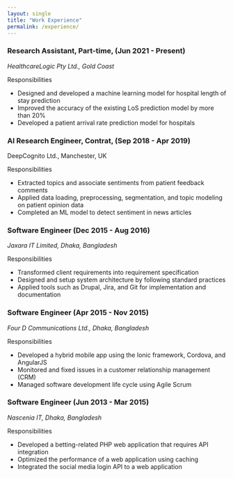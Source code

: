```yaml
---
layout: single
title: "Work Experience"
permalink: /experience/
---
```

### Research Assistant, Part-time, (Jun 2021 - Present)
*HealthcareLogic Pty Ltd., Gold Coast*

Responsibilities 
- Designed and developed a machine learning model for hospital length of stay prediction
- Improved the accuracy of the existing LoS prediction model by more than 20%
- Developed a patient arrival rate prediction model for hospitals

### AI Research Engineer, Contrat, (Sep 2018 - Apr 2019)
DeepCognito Ltd., Manchester, UK

Responsibilities 
- Extracted topics and associate sentiments from patient feedback comments
- Applied data loading, preprocessing, segmentation, and topic modeling on patient opinion data
- Completed an ML model to detect sentiment in news articles

### Software Engineer (Dec 2015 - Aug 2016)
*Jaxara IT Limited, Dhaka, Bangladesh*

Responsibilities 
- Transformed client requirements into requirement specification
- Designed and setup system architecture by following standard practices
- Applied tools such as Drupal, Jira, and Git for implementation and documentation
  
### Software Engineer (Apr 2015 - Nov 2015)
*Four D Communications Ltd., Dhaka, Bangladesh*

Responsibilities 
- Developed a hybrid mobile app using the Ionic framework, Cordova, and AngularJS
- Monitored and fixed issues in a customer relationship management (CRM)
- Managed software development life cycle using Agile Scrum
  
### Software Engineer (Jun 2013 - Mar 2015)
*Nascenia IT, Dhaka, Bangladesh*

Responsibilities 
- Developed a betting-related PHP web application that requires API integration
- Optimized the performance of a web application using caching
- Integrated the social media login API to a web application
